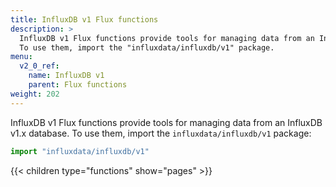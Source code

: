 ```yaml
---
title: InfluxDB v1 Flux functions
description: >
  InfluxDB v1 Flux functions provide tools for managing data from an InfluxDB v1.x database.
  To use them, import the "influxdata/influxdb/v1" package.
menu:
  v2_0_ref:
    name: InfluxDB v1
    parent: Flux functions
weight: 202
---
```


InfluxDB v1 Flux functions provide tools for managing data from an InfluxDB v1.x database.
To use them, import the `influxdata/influxdb/v1` package:

```js
import "influxdata/influxdb/v1"
```

{{< children type="functions" show="pages" >}}
